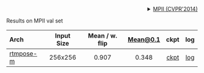 <!-- [ALGORITHM] -->

<!-- [DATASET] -->

<details>
<summary align="right"><a href="http://openaccess.thecvf.com/content_cvpr_2014/html/Andriluka_2D_Human_Pose_2014_CVPR_paper.html">MPII (CVPR'2014)</a></summary>

```bibtex
@inproceedings{andriluka14cvpr,
  author = {Mykhaylo Andriluka and Leonid Pishchulin and Peter Gehler and Schiele, Bernt},
  title = {2D Human Pose Estimation: New Benchmark and State of the Art Analysis},
  booktitle = {IEEE Conference on Computer Vision and Pattern Recognition (CVPR)},
  year = {2014},
  month = {June}
}
```

</details>

Results on MPII val set

| Arch                                                | Input Size | Mean / w. flip | Mean@0.1 |                            ckpt                             |                            log                             |
| :-------------------------------------------------- | :--------: | :------------: | :------: | :---------------------------------------------------------: | :--------------------------------------------------------: |
| [rtmpose-m](./rtmpose-m_8xb64-210e_mpii-256x256.py) |  256x256   |     0.907      |  0.348   | [ckpt](https://download.openmmlab.com/mmpose/v1/projects/rtmpose/rtmpose-m_simcc-mpii_pt-aic-coco_210e-256x256-ec4dbec8_20230206.pth) | [log](https://download.openmmlab.com/mmpose/v1/projects/rtmpose/rtmpose-m_simcc-mpii_pt-aic-coco_210e-256x256-ec4dbec8_20230206.json) |
